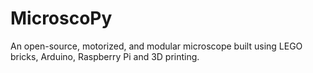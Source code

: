 # MicroscoPy
An open-source, motorized, and modular microscope built using LEGO bricks, Arduino, Raspberry Pi and 3D printing.
